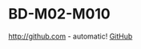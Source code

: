 # BD-M02-M010
http://github.com - automatic!
[GitHub](https://github.com/ivanenriquez/BD-M02-M010/MP10-UF2/A1/Instalacio_SGBD.md) 
